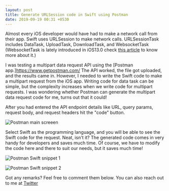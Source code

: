 ```yaml
---
layout: post
title: Generate URLSession code in Swift using Postman
date: 2019-09-19 00:31 +0530
---
```

Almost every iOS developer would have had to make a network call from their app. Swift uses URLSession to make network calls. URLSessionTask includes DataTask, UploadTask, DownloadTask, and WebsocketTask (WebsocketTask is lately introduced in iOS13.0 check [this article](/blog/2019/08/31/introducing-urlsessionwebsockettask-native-websocket-implementation-using-swift-5/) to know more about it.)

I was testing a multipart data request API using the [Postman app.]https://www.getpostman.com/ The API worked, the file got uploaded, and the results came in. 
However, I needed to write the Swift code to make a multipart request from the iOS app. 
Writing code for data task can be simple, but the complexity increases when we write code for multipart requests. I was wondering whether Postman can generate the multipart data request code for me, turns out that it could! 

After you had entered the API endpoint details like URL, query params, request body, and request headers hit the "code" button. 

![Postman main screeen](/blog/assets/images/postman-main-screen.png)

Select Swift as the programming language, and you will be able to see the Swift code for the request. 
Neat, isn't it? The generated code comes in very handy for developers and saves much time. Of course, we have to modify the code here and there to suit our needs, but it saves much time! 

![Postman Swift snippet 1](/blog/assets/images/postman-swift-snippet-1.png)

![Postman Swift snippet 2](/blog/assets/images/postman-swift-snippet-2.png)

Got any remarks? Feel free to comment them below. You can also reach out to me at [Twitter](https://twitter.com/rizwanasifahmed)

